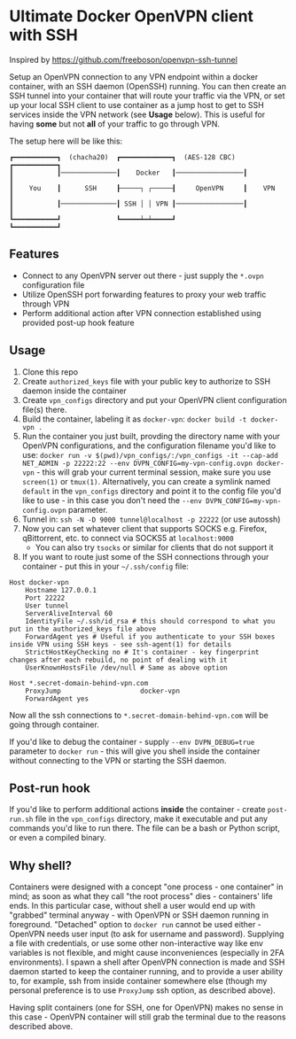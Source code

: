 Ultimate Docker OpenVPN client with SSH
==================

Inspired by https://github.com/freeboson/openvpn-ssh-tunnel

Setup an OpenVPN connection to any VPN endpoint within a
docker container, with an SSH daemon (OpenSSH) running. You can then create an
SSH tunnel into your container that will route your traffic via the VPN, or set
up your local SSH client to use container as a jump host to get to SSH services
inside the VPN network  (see **Usage** below). This is
useful for having **some** but not **all** of your traffic to go through VPN.

The setup here will be like this:
```
┏━━━━━━━━━━━┓  (chacha20)  ┏━━━━━━━━━━━━━┓  (AES-128 CBC)  ┏━━━━━━━━━━━┓
┃           ┃──────────────┃    Docker   ┃─────────────────┃           ┃
┃    You    ┃      SSH     ┠─────┐ ┌─────┨     OpenVPN     ┃    VPN    ┃
┃           ┃──────────────┃ SSH │ │ VPN ┃─────────────────┃           ┃
┗━━━━━━━━━━━┛              ┗━━━━━┷━┷━━━━━┛                 ┗━━━━━━━━━━━┛
```

Features
--------

- Connect to any OpenVPN server out there - just supply the `*.ovpn` configuration file
- Utilize OpenSSH port forwarding features to proxy your web traffic through VPN
- Perform additional action after VPN connection established using provided
    post-up hook feature

Usage
-----

1. Clone this repo
1. Create `authorized_keys` file with your public key to authorize to SSH daemon inside the container 
1. Create `vpn_configs` directory and put your OpenVPN client configuration file(s) there.
1. Build the container, labeling it as `docker-vpn`: `docker build -t docker-vpn .`
1. Run the container you just built, provding the directory name with your
   OpenVPN configurations, and the configuration filename you'd like to use: `docker run -v $(pwd)/vpn_configs/:/vpn_configs -it
   --cap-add NET_ADMIN -p 22222:22 --env DVPN_CONFIG=my-vpn-config.ovpn docker-vpn` - this will grab your current
   terminal session, make sure you use `screen(1)` or `tmux(1)`. Alternatively,
   you can create a symlink named `default` in the `vpn_configs` directory and
   point it to the config file you'd like to use - in this case you don't need
   the `--env DVPN_CONFIG=my-vpn-config.ovpn` parameter.
1. Tunnel in: `ssh -N -D 9000 tunnel@localhost -p 22222` (or use autossh)
1. Now you can set whatever client that supports SOCKS e.g. Firefox,
   qBittorrent, etc. to connect via SOCKS5 at `localhost:9000`
    - You can also try `tsocks` or similar for clients that do not support it
1. If you want to route just some of the SSH connections through your container - put this in your `~/.ssh/config` file:

```
Host docker-vpn
    Hostname 127.0.0.1
    Port 22222
    User tunnel
    ServerAliveInterval 60
    IdentityFile ~/.ssh/id_rsa # this should correspond to what you put in the authorized_keys file above
    ForwardAgent yes # Useful if you authenticate to your SSH boxes inside VPN using SSH keys - see ssh-agent(1) for details
    StrictHostKeyChecking no # It's container - key fingerprint changes after each rebuild, no point of dealing with it
    UserKnownHostsFile /dev/null # Same as above option

Host *.secret-domain-behind-vpn.com
    ProxyJump                    docker-vpn
    ForwardAgent yes

```

Now all the ssh connections to `*.secret-domain-behind-vpn.com` will be going through container.

If you'd like to debug the container - supply `--env DVPN_DEBUG=true` parameter
to `docker run` - this will give you shell inside the container without
connecting to the VPN or starting the SSH daemon.

Post-run hook
-------------

If you'd like to perform additional actions **inside** the container - create
`post-run.sh` file in the `vpn_configs` directory, make it executable and put
any commands you'd like to run there. The file can be a bash or Python script,
or even a compiled binary.

Why shell?
----------

Containers were designed with a concept "one process - one container" in mind;
as soon as what they call "the root process" dies - containers' life ends.  In
this particular case, without shell a user would end up with "grabbed" terminal
anyway - with OpenVPN or SSH daemon running in foreground.  "Detached" option
to `docker run` cannot be used either - OpenVPN needs user input (to ask for
username and password). Supplying a file with credentials, or use some other
non-interactive way like env variables is not flexible, and might cause
inconveniences (especially in 2FA environments).  I spawn a shell after OpenVPN
connection is made and SSH daemon started to keep the container running, and to
provide a user ability to, for example, ssh from inside container somewhere
else (though my personal preference is to use `ProxyJump` ssh option, as
described above).

Having split containers (one for SSH, one for OpenVPN) makes no sense in this
case - OpenVPN container will still grab the terminal due to the reasons
described above.
